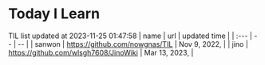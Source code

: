 # Today I Learn 
TIL list updated at 2023-11-25 01:47:58
| name | url | updated time |
| :--- | -- | -- |
| sanwon | https://github.com/nowgnas/TIL | Nov 9, 2022,  |
| jino | https://github.com/wlsgh7608/JinoWiki | Mar 13, 2023, |
